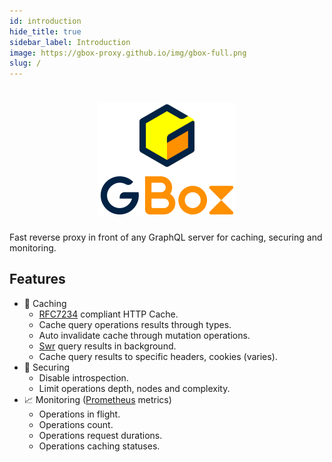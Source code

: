 ```yaml
---
id: introduction
hide_title: true
sidebar_label: Introduction
image: https://gbox-proxy.github.io/img/gbox-full.png
slug: /
---
```

<h1 align="center"><img width="220px" src="/img/gbox-full.png" /></h1>

Fast reverse proxy in front of any GraphQL server for caching, securing and monitoring.

Features
--------

+ :floppy_disk: Caching
    + [RFC7234](https://httpwg.org/specs/rfc7234.html) compliant HTTP Cache.
    + Cache query operations results through types.
    + Auto invalidate cache through mutation operations.
    + [Swr](https://web.dev/stale-while-revalidate/) query results in background.
    + Cache query results to specific headers, cookies (varies).
+ :closed_lock_with_key: Securing
    + Disable introspection.
    + Limit operations depth, nodes and complexity.
+ :chart_with_upwards_trend: Monitoring ([Prometheus](https://prometheus.io/) metrics)
    + Operations in flight.
    + Operations count.
    + Operations request durations.
    + Operations caching statuses.
  

